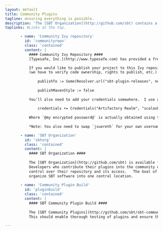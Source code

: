 ```yaml
---
layout: default
title: Community Plugins
tagline: ensuring everything is possible.
description: 'The [SBT Organization](http://github.com/sbt) contains a [SBT Community Plugins](http://github.com/sbt/sbt-community-plugins) project.   This project aims to unify all the SBT plugins in the community and ensure their compatibility and timely releases with new versions of SBT.'
toplinks: #Links at the top.

       - name: 'Community Ivy repository'
         id: 'communityrepo'
         class: 'contained'
         content: |
           #### Community Ivy Repository ####           
           [Typesafe, Inc.](http://www.typesafe.com) has provided a freely available [Ivy Repository](http://scalasbt.artifactoryonline.com/scalasbt) for SBT projects to make use of.

           If you would like to publish your project to this Ivy repository, first contact Joshua.Suereth@typesafe.com and request privileges
           (we have to verify code ownership, rights to publish, etc.).  After which, you can deploy your plugins using the following configuration:
           
               publishTo := Some(Resolver.url("sbt-plugin-releases", new URL("http://scalasbt.artifactoryonline.com/scalasbt/sbt-plugin-releases/"))(Resolver.ivyStylePatterns))
               
               publishMavenStyle := false
           
           You'll also need to add your credentials somewhere.  I use a `~/.sbt/sbtpluginpublish.sbt` file:
           
               credentials += Credentials("Artifactory Realm", "scalasbt.artifactoryonline.com", "jsuereth", "@my encrypted password@")
           
           Where `@my encrypted password@` is actually obtained using the following [instructions](http://wiki.jfrog.org/confluence/display/RTF/Centrally+Secure+Passwords).
           
           *Note: You also need to swap `jsuereth` for your own username :)*

       - name: 'SBT Organization'
         id: 'sbtorg'
         class: 'contained'
         content: |
           #### SBT Organization ####
           
           The [SBT Organization](http://github.com/sbt) is available for use by any SBT plugin.  
           Developers who contribute their plugins into the community organization will still retain 
           control over their repository and its access.   The Goal of the SBT organization is to
           organize SBT software into one central location.
           
       - name: 'Community Plugin Build'
         id: 'pluginbuild'
         class: 'contained'
         content: |
           #### SBT Community Plugin Build ####
           
           The [SBT Community Plugins](http://github.com/sbt/sbt-community-plugins) project aims to build *all* SBT plugins in a single build.  
           This should enable thorough testing of plugins and ensure that plugins work together.

---
```



